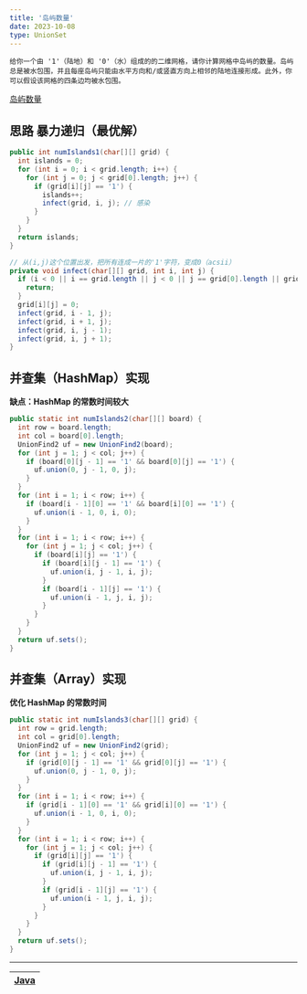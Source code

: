 ```yaml
---
title: '岛屿数量'
date: 2023-10-08
type: UnionSet
---
```


`给你一个由 '1'（陆地）和 '0'（水）组成的的二维网格，请你计算网格中岛屿的数量。岛屿总是被水包围，并且每座岛屿只能由水平方向和/或竖直方向上相邻的陆地连接形成。此外，你可以假设该网格的四条边均被水包围。`

[岛屿数量](https://leetcode.cn/problems/number-of-islands/description/)

## 思路 暴力递归（最优解）

```java
public int numIslands1(char[][] grid) {
  int islands = 0;
  for (int i = 0; i < grid.length; i++) {
    for (int j = 0; j < grid[0].length; j++) {
      if (grid[i][j] == '1') {
        islands++;
        infect(grid, i, j); // 感染
      }
    }
  }
  return islands;
}

// 从(i,j)这个位置出发，把所有连成一片的'1'字符，变成0（acsii）
private void infect(char[][] grid, int i, int j) {
  if (i < 0 || i == grid.length || j < 0 || j == grid[0].length || grid[i][j] != '1') {
    return;
  }
  grid[i][j] = 0;
  infect(grid, i - 1, j);
  infect(grid, i + 1, j);
  infect(grid, i, j - 1);
  infect(grid, i, j + 1);
}
```

## 并查集（HashMap）实现

**缺点：HashMap 的常数时间较大**

```java
public static int numIslands2(char[][] board) {
  int row = board.length;
  int col = board[0].length;
  UnionFind2 uf = new UnionFind2(board);
  for (int j = 1; j < col; j++) {
    if (board[0][j - 1] == '1' && board[0][j] == '1') {
      uf.union(0, j - 1, 0, j);
    }
  }
  for (int i = 1; i < row; i++) {
    if (board[i - 1][0] == '1' && board[i][0] == '1') {
      uf.union(i - 1, 0, i, 0);
    }
  }
  for (int i = 1; i < row; i++) {
    for (int j = 1; j < col; j++) {
      if (board[i][j] == '1') {
        if (board[i][j - 1] == '1') {
          uf.union(i, j - 1, i, j);
        }
        if (board[i - 1][j] == '1') {
          uf.union(i - 1, j, i, j);
        }
      }
    }
  }
  return uf.sets();
}

```

## 并查集（Array）实现

**优化 HashMap 的常数时间**

```java
public static int numIslands3(char[][] grid) {
  int row = grid.length;
  int col = grid[0].length;
  UnionFind2 uf = new UnionFind2(grid);
  for (int j = 1; j < col; j++) {
    if (grid[0][j - 1] == '1' && grid[0][j] == '1') {
      uf.union(0, j - 1, 0, j);
    }
  }
  for (int i = 1; i < row; i++) {
    if (grid[i - 1][0] == '1' && grid[i][0] == '1') {
      uf.union(i - 1, 0, i, 0);
    }
  }
  for (int i = 1; i < row; i++) {
    for (int j = 1; j < col; j++) {
      if (grid[i][j] == '1') {
        if (grid[i][j - 1] == '1') {
          uf.union(i, j - 1, i, j);
        }
        if (grid[i - 1][j] == '1') {
          uf.union(i - 1, j, i, j);
        }
      }
    }
  }
  return uf.sets();
}
```

<hr/>

| [Java](https://github.com/ZhengKe996/DS/blob/main/src/union_set/friend_circles.java) |
| :----------------------------------------------------------------------------------: |
